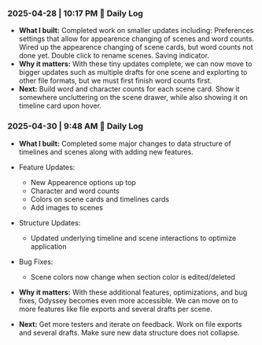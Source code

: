 ### 2025-04-28 | 10:17 PM 🧭 Daily Log

- **What I built:** Completed work on smaller updates including: Preferences settings that allow for appearence changing of scenes and word counts. Wired up the appearence changing of scene cards, but word counts not done yet. Double click to rename scenes. Saving indicator.
- **Why it matters:** With these tiny updates complete, we can now move to bigger updates such as multiple drafts for one scene and explorting to other file formats, but we must first finish word counts first.
- **Next:** Build word and character counts for each scene card. Show it somewhere uncluttering on the scene drawer, while also showing it on timeline card upon hover.

### 2025-04-30 | 9:48 AM 🧭 Daily Log

- **What I built:** Completed some major changes to data structure of timelines and scenes along with adding new features.

- Feature Updates:

  - New Appearence options up top
  - Character and word counts
  - Colors on scene cards and timelines cards
  - Add images to scenes

- Structure Updates:

  - Updated underlying timeline and scene interactions to optimize application

- Bug Fixes:

  - Scene colors now change when section color is edited/deleted

- **Why it matters:** With these additional features, optimizations, and bug fixes, Odyssey becomes even more accessible. We can move on to more features like file exports and several drafts per scene.

- **Next:** Get more testers and iterate on feedback. Work on file exports and several drafts. Make sure new data structure does not collapse.
